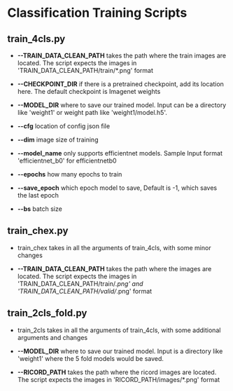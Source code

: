 # Classification Training Scripts

## train_4cls.py
* **--TRAIN_DATA_CLEAN_PATH** takes the path where the train images are located. The script expects the images in 'TRAIN_DATA_CLEAN_PATH/train/*.png' format

* **--CHECKPOINT_DIR** if there is a pretrained checkpoint, add its location here. The default checkpoint is Imagenet weights

* **--MODEL_DIR** where to save our trained model. Input can be a directory like 'weight1' or weight path like 'weight1/model.h5'.

* **--cfg** location of config json file
* **--dim** image size of training
* **--model_name** only supports efficientnet models. Sample Input format 'efficientnet_b0' for efficientnetb0
* **--epochs** how many epochs to train
* **--save_epoch** which epoch model to save, Default is -1, which saves the last epoch 
* **--bs** batch size

## train_chex.py
* train_chex takes in all the arguments of train_4cls, with some minor changes

* **--TRAIN_DATA_CLEAN_PATH** takes the path where the images are located. The script expects the images in 'TRAIN_DATA_CLEAN_PATH/train/*.png' and 'TRAIN_DATA_CLEAN_PATH/valid/*.png' format

## train_2cls_fold.py
* train_2cls takes in all the arguments of train_4cls, with some additional arguments and changes

* **--MODEL_DIR** where to save our trained model. Input is a directory like 'weight1' where the 5 fold models would be saved.

* **--RICORD_PATH** takes the path where the ricord images are located. The script expects the images in 'RICORD_PATH/images/*.png' format


